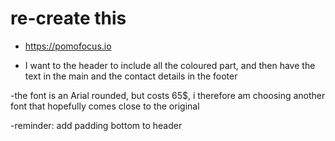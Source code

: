 # re-create this

- https://pomofocus.io

- I want to the header to include all the coloured part, and then have the text in the main and the contact details in the footer

-the font is an Arial rounded, but costs 65$, i therefore am choosing another font that hopefully comes close to the original

-reminder: add padding bottom to header
